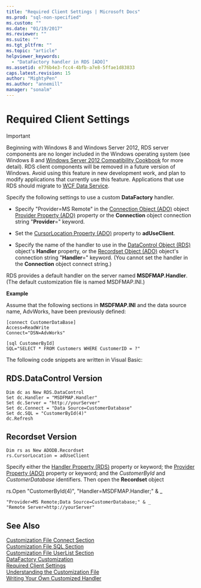 ```yaml
---
title: "Required Client Settings | Microsoft Docs"
ms.prod: "sql-non-specified"
ms.custom: ""
ms.date: "01/19/2017"
ms.reviewer: ""
ms.suite: ""
ms.tgt_pltfrm: ""
ms.topic: "article"
helpviewer_keywords: 
  - "DataFactory handler in RDS [ADO]"
ms.assetid: e776b4e3-fcc4-4bfb-a7e8-5ffae1d83833
caps.latest.revision: 15
author: "MightyPen"
ms.author: "annemill"
manager: "sonalm"
---
```

# Required Client Settings
> [!IMPORTANT]
>  Beginning with Windows 8 and Windows Server 2012, RDS server components are no longer included in the Windows operating system (see Windows 8 and [Windows Server 2012 Compatibility Cookbook](https://www.microsoft.com/en-us/download/details.aspx?id=27416) for more detail). RDS client components will be removed in a future version of Windows. Avoid using this feature in new development work, and plan to modify applications that currently use this feature. Applications that use RDS should migrate to [WCF Data Service](http://go.microsoft.com/fwlink/?LinkId=199565).  
  
 Specify the following settings to use a custom **DataFactory** handler.  
  
-   Specify "Provider=MS Remote" in the [Connection Object (ADO)](../../../ado/reference/ado-api/connection-object-ado.md) object [Provider Property (ADO)](../../../ado/reference/ado-api/provider-property-ado.md) property or the **Connection** object connection string "**Provider**=" keyword.  
  
-   Set the [CursorLocation Property (ADO)](../../../ado/reference/ado-api/cursorlocation-property-ado.md) property to **adUseClient**.  
  
-   Specify the name of the handler to use in the [DataControl Object (RDS)](../../../ado/reference/rds-api/datacontrol-object-rds.md) object's **Handler** property, or the [Recordset Object (ADO)](../../../ado/reference/ado-api/recordset-object-ado.md) object's connection string "**Handler**=" keyword. (You cannot set the handler in the **Connection** object connect string.)  
  
 RDS provides a default handler on the server named **MSDFMAP.Handler**. (The default customization file is named MSDFMAP.INI.)  
  
 **Example**  
  
 Assume that the following sections in **MSDFMAP.INI** and the data source name, AdvWorks, have been previously defined:  
  
```  
[connect CustomerDataBase]  
Access=ReadWrite  
Connect="DSN=AdvWorks"  
  
[sql CustomerById]  
SQL="SELECT * FROM Customers WHERE CustomerID = ?"  
```  
  
 The following code snippets are written in Visual Basic:  
  
## RDS.DataControl Version  
  
```  
Dim dc as New RDS.DataControl  
Set dc.Handler = "MSDFMAP.Handler"  
Set dc.Server = "http://yourServer"  
Set dc.Connect = "Data Source=CustomerDatabase"  
Set dc.SQL = "CustomerById(4)"  
dc.Refresh  
```  
  
## Recordset Version  
  
```  
Dim rs as New ADODB.Recordset  
rs.CursorLocation = adUseClient  
```  
  
 Specify either the [Handler Property (RDS)](../../../ado/reference/rds-api/handler-property-rds.md) property or keyword; the [Provider Property (ADO)](../../../ado/reference/ado-api/provider-property-ado.md) property or keyword; and the *CustomerById* and *CustomerDatabase* identifiers. Then open the **Recordset** object  
  
 rs.Open "CustomerById(4)", "Handler=MSDFMAP.Handler;" & _  
  
```  
"Provider=MS Remote;Data Source=CustomerDatabase;" & _  
"Remote Server=http://yourServer"  
```  
  
## See Also  
 [Customization File Connect Section](../../../ado/guide/remote-data-service/customization-file-connect-section.md)   
 [Customization File SQL Section](../../../ado/guide/remote-data-service/customization-file-sql-section.md)   
 [Customization File UserList Section](../../../ado/guide/remote-data-service/customization-file-userlist-section.md)   
 [DataFactory Customization](../../../ado/guide/remote-data-service/datafactory-customization.md)   
 [Required Client Settings](../../../ado/guide/remote-data-service/required-client-settings.md)   
 [Understanding the Customization File](../../../ado/guide/remote-data-service/understanding-the-customization-file.md)   
 [Writing Your Own Customized Handler](../../../ado/guide/remote-data-service/writing-your-own-customized-handler.md)






















